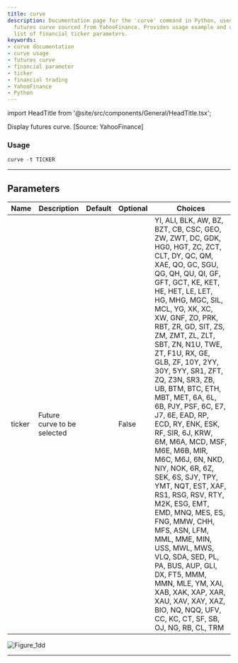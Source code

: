 ```yaml
---
title: curve
description: Documentation page for the 'curve' command in Python, used to display
  futures curve sourced from YahooFinance. Provides usage example and a comprehensive
  list of financial ticker parameters.
keywords:
- curve documentation
- curve usage
- futures curve
- financial parameter
- ticker
- financial trading
- YahooFinance
- Python
---
```


import HeadTitle from '@site/src/components/General/HeadTitle.tsx';

<HeadTitle title="curve - Futures - Reference | OpenBB Terminal Docs" />

Display futures curve. [Source: YahooFinance]

### Usage

```python
curve -t TICKER
```

---

## Parameters

| Name | Description | Default | Optional | Choices |
| ---- | ----------- | ------- | -------- | ------- |
| ticker | Future curve to be selected |  | False | YI, ALI, BLK, AW, BZ, BZT, CB, CSC, GEO, ZW, ZWT, DC, GDK, HG0, HGT, ZC, ZCT, CLT, DY, QC, QM, XAE, QO, GC, SGU, QG, QH, QU, QI, GF, GFT, GCT, KE, KET, HE, HET, LE, LET, HG, MHG, MGC, SIL, MCL, YG, XK, XC, XW, GNF, ZO, PRK, RBT, ZR, GD, SIT, ZS, ZM, ZMT, ZL, ZLT, SBT, ZN, N1U, TWE, ZT, F1U, RX, GE, GLB, ZF, 10Y, 2YY, 30Y, 5YY, SR1, ZFT, ZQ, Z3N, SR3, ZB, UB, BTM, BTC, ETH, MBT, MET, 6A, 6L, 6B, PJY, PSF, 6C, E7, J7, 6E, EAD, RP, ECD, RY, ENK, ESK, RF, SIR, 6J, KRW, 6M, M6A, MCD, MSF, M6E, M6B, MIR, M6C, M6J, 6N, NKD, NIY, NOK, 6R, 6Z, SEK, 6S, SJY, TPY, YMT, NQT, EST, XAF, RS1, RSG, RSV, RTY, M2K, ESG, EMT, EMD, MNQ, MES, ES, FNG, MMW, CHH, MFS, ASN, LFM, MML, MME, MIN, USS, MWL, MWS, VLQ, SDA, SED, PL, PA, BUS, AUP, GLI, DX, FT5, MMM, MMN, MLE, YM, XAI, XAB, XAK, XAP, XAR, XAU, XAV, XAY, XAZ, BIO, NQ, NQQ, UFV, CC, KC, CT, SF, SB, OJ, NG, RB, CL, TRM |

![Figure_1dd](https://user-images.githubusercontent.com/25267873/196562734-b3fe1c41-c103-4527-a081-5cf7dae62cce.png)

---
